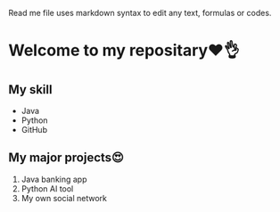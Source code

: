 Read me file uses markdown syntax to edit any text, formulas or codes.

# Welcome to my repositary❤️👌

## My skill
- Java
- Python
- GitHub

## My major projects😍
1. Java banking app
2. Python AI tool
3. My own social network
